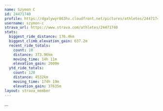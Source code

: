 ```yaml
---
name: Szymon C
id: 24471740
profile: https://dgalywyr863hv.cloudfront.net/pictures/athletes/24471740/7213253/2/large.jpg
username: szymon-c
strava_url: https://www.strava.com/athletes/24471740
stats:
  biggest_ride_distance: 176.4km
  biggest_climb_elevation_gain: 637.2m
  recent_ride_totals:
    count: 10
    distance: 373.96km
    moving_time: 14h 11m
    elevation_gain: 2000m
  ytd_ride_totals:
    count: 120
    distance: 4532km
    moving_time: 174h 19m
    elevation_gain: 37635m
layout: strava_member
--- 
```

...
